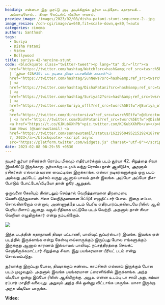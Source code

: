 ```yaml
---
heading: என்னடா இது முரட்டு அடி அடிக்கிறாங்க சூர்யா படத்தோட கதாநாயகி..
  அம்மாடியோவ்.. திஷா லேட்டஸ்ட் வீடியோ வைரல்.
preview_image: /images/2023/02/08/disha-patani-stunt-sequence-2-.jpg
image_resize: /cdn-cgi/image/w=640,fit=scale-down,q=80,f=auto
categories: cinema
authors: Santhosh
tags:
  - Suriya
  - Disha Patani
  - Video
  - Bollywood
title: suriya-42-heroine-stunt
code: <blockquote class="twitter-tweet"><p lang="ta" dir="ltr"><a
  href="https://twitter.com/hashtag/Watch?src=hash&amp;ref_src=twsrc%5Etfw">#Watch</a>
  | ‘சூர்யா 42&#39; பட நடிகை திஷா படானியின் சாகசம்!<a
  href="https://twitter.com/hashtag/SunNews?src=hash&amp;ref_src=twsrc%5Etfw">#SunNews</a>
  | <a
  href="https://twitter.com/hashtag/DishaPatani?src=hash&amp;ref_src=twsrc%5Etfw">#DishaPatani</a>
  | <a
  href="https://twitter.com/hashtag/Suriya42?src=hash&amp;ref_src=twsrc%5Etfw">#Suriya42</a>
  | <a
  href="https://twitter.com/Suriya_offl?ref_src=twsrc%5Etfw">@Suriya_offl</a> |
  <a
  href="https://twitter.com/directorsiva?ref_src=twsrc%5Etfw">@directorsiva</a>
  | <a href="https://twitter.com/DishPatani?ref_src=twsrc%5Etfw">@DishPatani</a>
  <a href="https://t.co/KJKubXXhPb">pic.twitter.com/KJKubXXhPb</a></p>&mdash;
  Sun News (@sunnewstamil) <a
  href="https://twitter.com/sunnewstamil/status/1622950495215292418?ref_src=twsrc%5Etfw">February
  7, 2023</a></blockquote> <script async
  src="https://platform.twitter.com/widgets.js" charset="utf-8"></script>
date: 2023-02-08 08:29:55 +0530
---
```



நடிகர் சூர்யா ரசிகர்கள் ரொம்ப மிகவும் எதிர்பார்க்கும் படம் சூர்யா 42. சிறுத்தை சிவா இயக்கிட்டு இருக்காரு. சூர்யாக்கு படமும் வந்து ரொம்ப நாள் ஆயிடுச்சு, அதனால் ரசிகர்கள் எல்லாம் மரண வைட்டிங்ல இருக்காங்க. எல்லா நடிகர்களுக்கும் ஒரு படம் அல்லது அப்டேட் அச்சும் வருது ஆனால் பாவம் தான் இவங்க. அப்போ அப்போ திசா போடும் போட்டோ/வீடியோ தான் ஒரே ஆறுதல்.

ஒருவனை கேலியும் கிண்டலும் செய்தால் வெறித்தனமான திறமையை வெளிபடுத்துவான். சிவா வெறித்தனமான Script எழுதிட்டார் போல. இதை எப்படி சொல்கின்றோம் என்றால், அண்ணாத்தே படம் பெரிய எதிர்பார்ப்புக்கிடையே ரிலீஸ் ஆகி பெரிய பிளாப் ஆனது. வசூல் ரீதியாக மட்டுமே படம் வெற்றி. அதனால் தான் சிவா வெறியா எழுதிருக்கார் என்று நம்புகிறோம்.

![](/images/2023/02/08/disha-patani-stunt-sequence-1-.jpg)

இந்த படத்தின் கதாநாயகி திஷா பட்டாணி, பாலிவுட் சூப்பர்ஸ்டார் இவங்க. இவங்க ஏன் படத்தில் இருக்காங்க என்று கேள்வு எல்லாருக்கும் இருப்பது போல எங்களுக்கும் இருக்குது ஆனால் காரணம் இல்லாமல் பாலிவுட் நட்சத்திரத்தை செலக்ட் செஞ்சிருக்கமாட்டார் சிறுத்தை சிவா. இது பயங்கரமான பீரியட் படம் என்று சொல்லப்படுது.

சூர்யாக்கு இருப்பது போல, திஷாக்கும் சண்டை காட்சிகள் எல்லாம் இருக்கும் போல படம் முழுவதும். அதனால் இவங்க பயங்கரமான ட்ரைனிங்கில் இருக்காங்க. அந்த வீடியோ ஒன்று இப்போ ரிலீஸ் ஆகியிருக்கு. அயூஉ என்ன உடம்பு டா சாமி அது, சும்மா ரப்பார் மாதிரி வலையுது. அதுவும் அந்த கிக் ஒன்னு விட்டாங்க பாருங்க. மாசா இருக்கு. அந்த வீடியோ பாருங்க.

**V﻿ideo:**